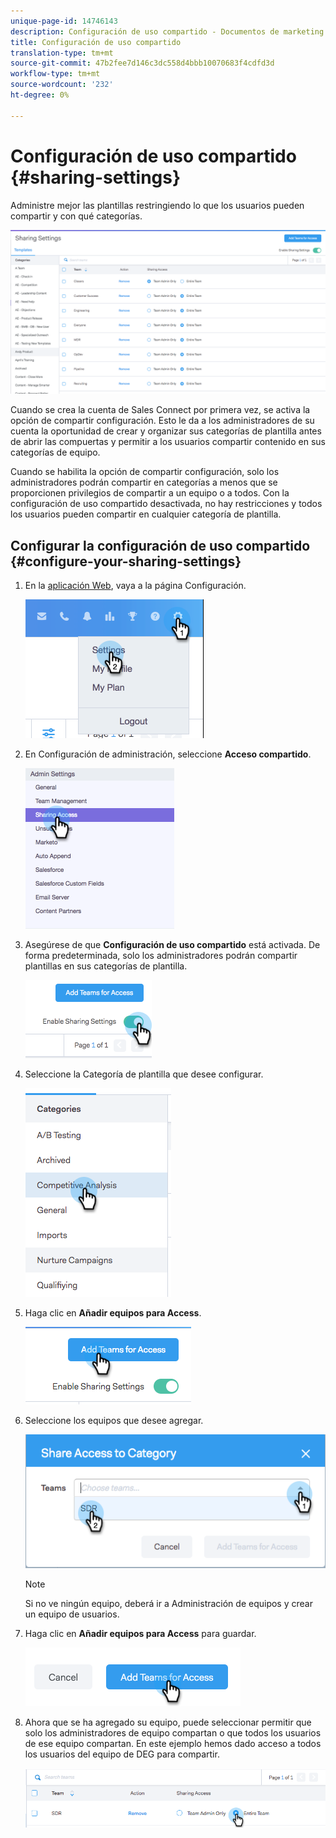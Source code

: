 ```yaml
---
unique-page-id: 14746143
description: Configuración de uso compartido - Documentos de marketing - Documentación del producto
title: Configuración de uso compartido
translation-type: tm+mt
source-git-commit: 47b2fee7d146c3dc558d4bbb10070683f4cdfd3d
workflow-type: tm+mt
source-wordcount: '232'
ht-degree: 0%

---
```



# Configuración de uso compartido {#sharing-settings}

Administre mejor las plantillas restringiendo lo que los usuarios pueden compartir y con qué categorías.

![](assets/main.png)

Cuando se crea la cuenta de Sales Connect por primera vez, se activa la opción de compartir configuración. Esto le da a los administradores de su cuenta la oportunidad de crear y organizar sus categorías de plantilla antes de abrir las compuertas y permitir a los usuarios compartir contenido en sus categorías de equipo.

Cuando se habilita la opción de compartir configuración, solo los administradores podrán compartir en categorías a menos que se proporcionen privilegios de compartir a un equipo o a todos. Con la configuración de uso compartido desactivada, no hay restricciones y todos los usuarios pueden compartir en cualquier categoría de plantilla.

## Configurar la configuración de uso compartido {#configure-your-sharing-settings}

1. En la [aplicación Web](http://toutapp.com/login), vaya a la página Configuración.

   ![](assets/one-2.png)

1. En Configuración de administración, seleccione **Acceso compartido**.

   ![](assets/two-2.png)

1. Asegúrese de que **Configuración de uso compartido** está activada. De forma predeterminada, solo los administradores podrán compartir plantillas en sus categorías de plantilla.

   ![](assets/three-2.png)

1. Seleccione la Categoría de plantilla que desee configurar.

   ![](assets/four-2.png)

1. Haga clic en **Añadir equipos para Access**.

   ![](assets/five-2.png)

1. Seleccione los equipos que desee agregar.

   ![](assets/six-1.png)

   >[!NOTE]
   >
   >Si no ve ningún equipo, deberá ir a Administración de equipos y crear un equipo de usuarios.

1. Haga clic en **Añadir equipos para Access** para guardar.

   ![](assets/seven-1.png)

1. Ahora que se ha agregado su equipo, puede seleccionar permitir que solo los administradores de equipo compartan o que todos los usuarios de ese equipo compartan. En este ejemplo hemos dado acceso a todos los usuarios del equipo de DEG para compartir.

   ![](assets/eight-1.png)

